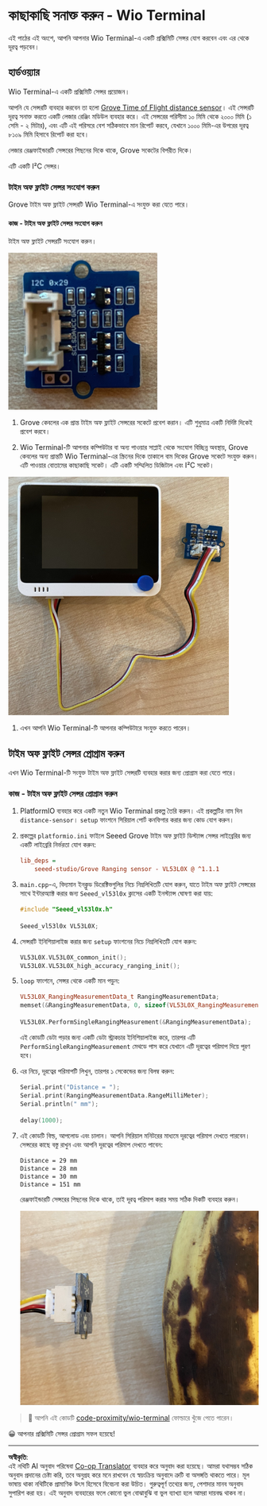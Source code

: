 <!--
CO_OP_TRANSLATOR_METADATA:
{
  "original_hash": "288aebb0c59f7be1d2719b8f9660a313",
  "translation_date": "2025-08-27T10:52:54+00:00",
  "source_file": "4-manufacturing/lessons/4-trigger-fruit-detector/wio-terminal-proximity.md",
  "language_code": "bn"
}
-->
# কাছাকাছি সনাক্ত করুন - Wio Terminal

এই পাঠের এই অংশে, আপনি আপনার Wio Terminal-এ একটি প্রক্সিমিটি সেন্সর যোগ করবেন এবং এর থেকে দূরত্ব পড়বেন।

## হার্ডওয়্যার

Wio Terminal-এ একটি প্রক্সিমিটি সেন্সর প্রয়োজন।

আপনি যে সেন্সরটি ব্যবহার করবেন তা হলো [Grove Time of Flight distance sensor](https://www.seeedstudio.com/Grove-Time-of-Flight-Distance-Sensor-VL53L0X.html)। এই সেন্সরটি দূরত্ব সনাক্ত করতে একটি লেজার রেঞ্জিং মডিউল ব্যবহার করে। এই সেন্সরের পরিসীমা ১০ মিমি থেকে ২০০০ মিমি (১ সেমি - ২ মিটার), এবং এটি এই পরিসরে বেশ সঠিকভাবে মান রিপোর্ট করবে, যেখানে ১০০০ মিমি-এর উপরের দূরত্ব ৮১০৯ মিমি হিসাবে রিপোর্ট করা হবে।

লেজার রেঞ্জফাইন্ডারটি সেন্সরের পিছনের দিকে থাকে, Grove সকেটের বিপরীত দিকে।

এটি একটি I²C সেন্সর।

### টাইম অফ ফ্লাইট সেন্সর সংযোগ করুন

Grove টাইম অফ ফ্লাইট সেন্সরটি Wio Terminal-এ সংযুক্ত করা যেতে পারে।

#### কাজ - টাইম অফ ফ্লাইট সেন্সর সংযোগ করুন

টাইম অফ ফ্লাইট সেন্সরটি সংযোগ করুন।

![একটি Grove টাইম অফ ফ্লাইট সেন্সর](../../../../../translated_images/grove-time-of-flight-sensor.d82ff2165bfded9f485de54d8d07195a6270a602696825fca19f629ddfe94e86.bn.png)

1. Grove কেবলের এক প্রান্ত টাইম অফ ফ্লাইট সেন্সরের সকেটে প্রবেশ করান। এটি শুধুমাত্র একটি নির্দিষ্ট দিকেই প্রবেশ করবে।

1. Wio Terminal-টি আপনার কম্পিউটার বা অন্য পাওয়ার সাপ্লাই থেকে সংযোগ বিচ্ছিন্ন অবস্থায়, Grove কেবলের অন্য প্রান্তটি Wio Terminal-এর স্ক্রিনের দিকে তাকালে বাম দিকের Grove সকেটে সংযুক্ত করুন। এটি পাওয়ার বোতামের কাছাকাছি সকেট। এটি একটি সম্মিলিত ডিজিটাল এবং I²C সকেট।

![বাম দিকের সকেটে সংযুক্ত Grove টাইম অফ ফ্লাইট সেন্সর](../../../../../translated_images/wio-time-of-flight-sensor.c4c182131d2ea73df67febd004dc0313d271013d016be9c47e7da4d77c6c20a8.bn.png)

1. এখন আপনি Wio Terminal-টি আপনার কম্পিউটারে সংযুক্ত করতে পারেন।

## টাইম অফ ফ্লাইট সেন্সর প্রোগ্রাম করুন

এখন Wio Terminal-টি সংযুক্ত টাইম অফ ফ্লাইট সেন্সরটি ব্যবহার করার জন্য প্রোগ্রাম করা যেতে পারে।

### কাজ - টাইম অফ ফ্লাইট সেন্সর প্রোগ্রাম করুন

1. PlatformIO ব্যবহার করে একটি নতুন Wio Terminal প্রকল্প তৈরি করুন। এই প্রকল্পটির নাম দিন `distance-sensor`। `setup` ফাংশনে সিরিয়াল পোর্ট কনফিগার করার জন্য কোড যোগ করুন।

1. প্রকল্পের `platformio.ini` ফাইলে Seeed Grove টাইম অফ ফ্লাইট ডিস্ট্যান্স সেন্সর লাইব্রেরির জন্য একটি লাইব্রেরি নির্ভরতা যোগ করুন:

    ```ini
    lib_deps =
        seeed-studio/Grove Ranging sensor - VL53L0X @ ^1.1.1
    ```

1. `main.cpp`-এ, বিদ্যমান ইনক্লুড ডিরেক্টিভগুলির নিচে নিম্নলিখিতটি যোগ করুন, যাতে টাইম অফ ফ্লাইট সেন্সরের সাথে ইন্টারঅ্যাক্ট করার জন্য `Seeed_vl53l0x` ক্লাসের একটি ইনস্ট্যান্স ঘোষণা করা যায়:

    ```cpp
    #include "Seeed_vl53l0x.h"
    
    Seeed_vl53l0x VL53L0X;
    ```

1. সেন্সরটি ইনিশিয়ালাইজ করার জন্য `setup` ফাংশনের নিচে নিম্নলিখিতটি যোগ করুন:

    ```cpp
    VL53L0X.VL53L0X_common_init();
    VL53L0X.VL53L0X_high_accuracy_ranging_init();
    ```

1. `loop` ফাংশনে, সেন্সর থেকে একটি মান পড়ুন:

    ```cpp
    VL53L0X_RangingMeasurementData_t RangingMeasurementData;
    memset(&RangingMeasurementData, 0, sizeof(VL53L0X_RangingMeasurementData_t));

    VL53L0X.PerformSingleRangingMeasurement(&RangingMeasurementData);
    ```

    এই কোডটি ডেটা পড়ার জন্য একটি ডেটা স্ট্রাকচার ইনিশিয়ালাইজ করে, তারপর এটি `PerformSingleRangingMeasurement` মেথডে পাস করে যেখানে এটি দূরত্বের পরিমাপ দিয়ে পূরণ হবে।

1. এর নিচে, দূরত্বের পরিমাপটি লিখুন, তারপর ১ সেকেন্ডের জন্য বিলম্ব করুন:

    ```cpp
    Serial.print("Distance = ");
    Serial.print(RangingMeasurementData.RangeMilliMeter);
    Serial.println(" mm");

    delay(1000);
    ```

1. এই কোডটি বিল্ড, আপলোড এবং চালান। আপনি সিরিয়াল মনিটরের মাধ্যমে দূরত্বের পরিমাপ দেখতে পারবেন। সেন্সরের কাছে বস্তু রাখুন এবং আপনি দূরত্বের পরিমাপ দেখতে পাবেন:

    ```output
    Distance = 29 mm
    Distance = 28 mm
    Distance = 30 mm
    Distance = 151 mm
    ```

    রেঞ্জফাইন্ডারটি সেন্সরের পিছনের দিকে থাকে, তাই দূরত্ব পরিমাপ করার সময় সঠিক দিকটি ব্যবহার করুন।

    ![টাইম অফ ফ্লাইট সেন্সরের পিছনের রেঞ্জফাইন্ডার একটি কলার দিকে নির্দেশ করছে](../../../../../translated_images/time-of-flight-banana.079921ad8b1496e4525dc26b4cdc71a076407aba3e72ba113ba2e38febae92c5.bn.png)

> 💁 আপনি এই কোডটি [code-proximity/wio-terminal](../../../../../4-manufacturing/lessons/4-trigger-fruit-detector/code-proximity/wio-terminal) ফোল্ডারে খুঁজে পেতে পারেন।

😀 আপনার প্রক্সিমিটি সেন্সর প্রোগ্রাম সফল হয়েছে!

---

**অস্বীকৃতি**:  
এই নথিটি AI অনুবাদ পরিষেবা [Co-op Translator](https://github.com/Azure/co-op-translator) ব্যবহার করে অনুবাদ করা হয়েছে। আমরা যথাসম্ভব সঠিক অনুবাদ প্রদানের চেষ্টা করি, তবে অনুগ্রহ করে মনে রাখবেন যে স্বয়ংক্রিয় অনুবাদে ত্রুটি বা অসঙ্গতি থাকতে পারে। মূল ভাষায় থাকা নথিটিকে প্রামাণিক উৎস হিসেবে বিবেচনা করা উচিত। গুরুত্বপূর্ণ তথ্যের জন্য, পেশাদার মানব অনুবাদ সুপারিশ করা হয়। এই অনুবাদ ব্যবহারের ফলে কোনো ভুল বোঝাবুঝি বা ভুল ব্যাখ্যা হলে আমরা দায়বদ্ধ থাকব না।